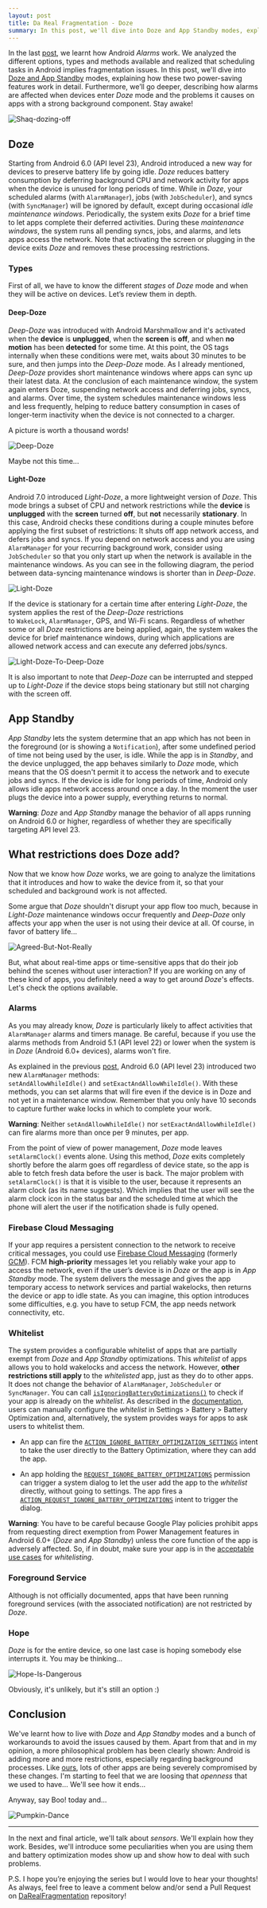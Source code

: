 ```yaml
---
layout: post
title: Da Real Fragmentation - Doze
summary: In this post, we'll dive into Doze and App Standby modes, explaining how these two power-saving features work in detail. Furthermore, we’ll go deeper, describing how alarms are affected when devices enter Doze mode and the problems it causes on apps with a strong background component.
---
```


In the last [post](http://pguardiola.com/blog/darealfragmentation-alarms/), we learnt how Android _Alarms_ work. We analyzed the different options, types and methods available and realized that scheduling tasks in Android implies fragmentation issues. In this post, we'll dive into [Doze and App Standby](https://developer.android.com/training/monitoring-device-state/doze-standby.html) modes, explaining how these two power-saving features work in detail. Furthermore, we’ll go deeper, describing how alarms are affected when devices enter _Doze_ mode and the problems it causes on apps with a strong background component. Stay awake!

<!-- more -->

![Shaq-dozing-off](https://raw.githubusercontent.com/Guardiola31337/guardiola31337.github.io/master/art/darealfragmentation/doze/Shaq-dozing-off.gif)

## Doze

Starting from Android 6.0 (API level 23), Android introduced a new way for devices to preserve battery life by going idle. _Doze_ reduces battery consumption by deferring background CPU and network activity for apps when the device is unused for long periods of time. While in _Doze_, your scheduled alarms (with `AlarmManager`), jobs (with `JobScheduler`), and syncs (with `SyncManager`) will be ignored by default, except during occasional _idle maintenance windows_. Periodically, the system exits _Doze_ for a brief time to let apps complete their deferred activities. During these _maintenance windows_, the system runs all pending syncs, jobs, and alarms, and lets apps access the network. Note that activating the screen or plugging in the device exits _Doze_ and removes these processing restrictions.

### Types

First of all, we have to know the different _stages_ of _Doze_ mode and when they will be active on devices. Let’s review them in depth.

#### Deep-Doze

_Deep-Doze_ was introduced with Android Marshmallow and it's activated when the **device** is **unplugged**, when the **screen** is **off**, and when **no motion** has been **detected** for some time. At this point, the OS tags internally when these conditions were met, waits about 30 minutes to be sure, and then jumps into the _Deep-Doze_ mode. As I already mentioned, _Deep-Doze_ provides short maintenance windows where apps can sync up their latest data. At the conclusion of each maintenance window, the system again enters Doze, suspending network access and deferring jobs, syncs, and alarms. Over time, the system schedules maintenance windows less and less frequently, helping to reduce battery consumption in cases of longer-term inactivity when the device is not connected to a charger. 

A picture is worth a thousand words!

![Deep-Doze](https://raw.githubusercontent.com/Guardiola31337/guardiola31337.github.io/master/art/darealfragmentation/doze/deep-doze.png)

Maybe not this time...

#### Light-Doze

Android 7.0 introduced _Light-Doze_, a more lightweight version of _Doze_. This mode brings a subset of CPU and network restrictions while the **device** is **unplugged** with the **screen** turned **off**, but **not** necessarily **stationary**. In this case, Android checks these conditions during a couple minutes before applying the first subset of restrictions: It shuts off app network access, and defers jobs and syncs. If you depend on network access and you are using `AlarmManager` for your recurring background work, consider using `JobScheduler` so that you only start up when the network is available in the maintenance windows. As you can see in the following diagram, the period between data-syncing maintenance windows is shorter than in _Deep-Doze_.

![Light-Doze](https://raw.githubusercontent.com/Guardiola31337/guardiola31337.github.io/master/art/darealfragmentation/doze/light-doze.png)

If the device is stationary for a certain time after entering _Light-Doze_, the system applies the rest of the _Deep-Doze_ restrictions to `WakeLock`, `AlarmManager`, GPS, and Wi-Fi scans. Regardless of whether some or all _Doze_ restrictions are being applied, again, the system wakes the device for brief maintenance windows, during which applications are allowed network access and can execute any deferred jobs/syncs.

![Light-Doze-To-Deep-Doze](https://raw.githubusercontent.com/Guardiola31337/guardiola31337.github.io/master/art/darealfragmentation/doze/light-doze-to-deep-doze.png)

It is also important to note that _Deep-Doze_ can be interrupted and stepped up to _Light-Doze_ if the device stops being stationary but still not charging with the screen off.

## App Standby

_App Standby_ lets the system determine that an app which has not been in the foreground (or is showing a `Notification`), after some undefined period of time not being used by the user, is idle. While the app is in _Standby_, and the device unplugged, the app behaves similarly to _Doze_ mode, which means that the OS doesn't permit it to access the network and to execute jobs and syncs. If the device is idle for long periods of time, Android only allows idle apps network access around once a day. In the moment the user plugs the device into a power supply, everything returns to normal.

**Warning**: _Doze_ and _App Standby_ manage the behavior of all apps running on Android 6.0 or higher, regardless of whether they are specifically targeting API level 23.

## What restrictions does Doze add?

Now that we know how _Doze_ works, we are going to analyze the limitations that it introduces and how to wake the device from it, so that your scheduled and background work is not affected.

Some argue that _Doze_ shouldn't disrupt your app flow too much, because in _Light-Doze_ maintenance windows occur frequently and _Deep-Doze_ only affects your app when the user is not using their device at all. Of course, in favor of battery life...

![Agreed-But-Not-Really](https://raw.githubusercontent.com/Guardiola31337/guardiola31337.github.io/master/art/darealfragmentation/doze/agreed-but-not-really.gif)

But, what about real-time apps or time-sensitive apps that do their job behind the scenes without user interaction? If you are working on any of these kind of apps, you definitely need a way to get around _Doze_'s effects. Let's check the options available.

### Alarms

As you may already know, _Doze_ is particularly likely to affect activities that `AlarmManager` alarms and timers manage. Be careful, because if you use the alarms methods from Android 5.1 (API level 22) or lower when the system is in _Doze_ (Android 6.0+ devices), alarms won't fire.

As explained in the previous [post](http://pguardiola.com/blog/darealfragmentation-alarms/), Android 6.0 (API level 23) introduced two new `AlarmManager` methods: `setAndAllowWhileIdle()` and `setExactAndAllowWhileIdle()`. With these methods, you can set alarms that will fire even if the device is in Doze and not yet in a maintenance window. Remember that you only have 10 seconds to capture further wake locks in which to complete your work.

**Warning**: Neither `setAndAllowWhileIdle()` nor `setExactAndAllowWhileIdle()` can fire alarms more than once per 9 minutes, per app.

From the point of view of power management, _Doze_ mode leaves `setAlarmClock()` events alone. Using this method, _Doze_ exits completely shortly before the alarm goes off regardless of device state, so the app is able to fetch fresh data before the user is back. The major problem with `setAlarmClock()` is that it is visible to the user, because it represents an alarm clock (as its name suggests). Which implies that the user will see the alarm clock icon in the status bar and the scheduled time at which the phone will alert the user if the notification shade is fully opened.

### Firebase Cloud Messaging

If your app requires a persistent connection to the network to receive critical messages, you could use [Firebase Cloud Messaging](https://firebase.google.com/docs/cloud-messaging/) (formerly [GCM](https://developers.google.com/cloud-messaging/)). FCM **high-priority** messages let you reliably wake your app to access the network, even if the user’s device is in _Doze_ or the app is in _App Standby_ mode. The system delivers the message and gives the app temporary access to network services and partial wakelocks, then returns the device or app to idle state. As you can imagine, this option introduces some difficulties, e.g. you have to setup FCM, the app needs network connectivity, etc.

### Whitelist

The system provides a configurable whitelist of apps that are partially exempt from _Doze_ and _App Standby_ optimizations. This _whitelist_ of apps allows you to hold wakelocks and access the network. However, **other restrictions still apply** to the _whitelisted_ app, just as they do to other apps. It does not change the behavior of `AlarmManager`, `JobScheduler` or `SyncManager`. You can call [`isIgnoringBatteryOptimizations()`](https://developer.android.com/reference/android/os/PowerManager.html#isIgnoringBatteryOptimizations(java.lang.String)) to check if your app is already on the _whitelist_. As described in the [documentation](https://developer.android.com/training/monitoring-device-state/doze-standby.html#support_for_other_use_cases), users can manually configure the _whitelist_ in Settings > Battery > Battery Optimization and, alternatively, the system provides ways for apps to ask users to whitelist them.

* An app can fire the [`ACTION_IGNORE_BATTERY_OPTIMIZATION_SETTINGS`](https://developer.android.com/reference/android/provider/Settings.html#ACTION_IGNORE_BATTERY_OPTIMIZATION_SETTINGS) intent to take the user directly to the Battery Optimization, where they can add the app.

* An app holding the [`REQUEST_IGNORE_BATTERY_OPTIMIZATIONS`](https://developer.android.com/reference/android/Manifest.permission.html#REQUEST_IGNORE_BATTERY_OPTIMIZATIONS) permission can trigger a system dialog to let the user add the app to the _whitelist_ directly, without going to settings. The app fires a [`ACTION_REQUEST_IGNORE_BATTERY_OPTIMIZATIONS`](https://developer.android.com/reference/android/provider/Settings.html#ACTION_REQUEST_IGNORE_BATTERY_OPTIMIZATIONS) intent to trigger the dialog.

**Warning**: You have to be careful because Google Play policies prohibit apps from requesting direct exemption from Power Management features in Android 6.0+ (_Doze_ and _App Standby_) unless the core function of the app is adversely affected. So, if in doubt, make sure your app is in the [acceptable use cases](https://developer.android.com/training/monitoring-device-state/doze-standby.html#whitelisting-cases) for _whitelisting_.

### Foreground Service

Although is not officially documented, apps that have been running foreground services (with the associated notification) are not restricted by _Doze_.

### Hope

_Doze_ is for the entire device, so one last case is hoping somebody else interrupts it. You may be thinking...

![Hope-Is-Dangerous](https://raw.githubusercontent.com/Guardiola31337/guardiola31337.github.io/master/art/darealfragmentation/doze/hope-is-dangerous.gif)

Obviously, it's unlikely, but it's still an option :)

## Conclusion

We've learnt how to live with _Doze_ and _App Standby_ modes and a bunch of workarounds to avoid the issues caused by them. Apart from that and in my opinion, a more philosophical problem has been clearly shown: Android is adding more and more restrictions, especially regarding background processes. Like [ours](http://www.driviesapp.com/), lots of other apps are being severely compromised by these changes. I'm starting to feel that we are loosing that _openness_ that we used to have... We'll see how it ends...

Anyway, say Boo! today and...

![Pumpkin-Dance](https://raw.githubusercontent.com/Guardiola31337/guardiola31337.github.io/master/art/darealfragmentation/doze/pumpkin-dance.gif)

___

In the next and final article, we'll talk about _sensors_. We'll explain how they work. Besides, we'll introduce some peculiarities when you are using them and battery optimization modes show up and show how to deal with such problems.

P.S. I hope you’re enjoying the series but I would love to hear your thoughts! As always, feel free to leave a comment below and/or send a Pull Request on [DaRealFragmentation](https://github.com/Guardiola31337/darealfragmentation) repository!